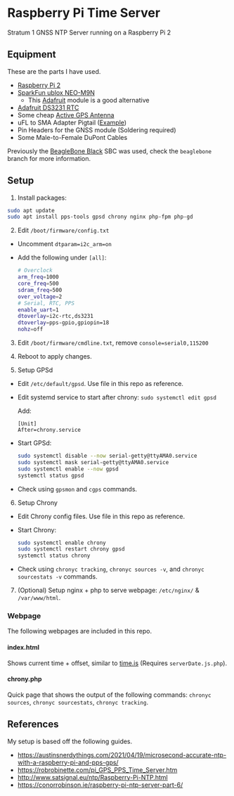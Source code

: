 # Raspberry Pi Time Server

Stratum 1 GNSS NTP Server running on a Raspberry Pi 2

## Equipment

These are the parts I have used.

- [Raspberry Pi 2](https://www.raspberrypi.com/products/raspberry-pi-2-model-b/)
- [SparkFun ublox NEO-M9N](https://www.amazon.com/gp/product/B082YDZLL9)
  - This [Adafruit](https://www.adafruit.com/product/5440) module is a good alternative
- [Adafruit DS3231 RTC](https://www.adafruit.com/product/3013)
- Some cheap [Active GPS Antenna](https://www.amazon.com/gp/product/B07R7RC96G)
- uFL to SMA Adapter Pigtail ([Example](https://www.adafruit.com/product/851))
- Pin Headers for the GNSS module (Soldering required)
- Some Male-to-Female DuPont Cables

Previously the [BeagleBone Black](https://beagleboard.org/black) SBC was used, check the `beaglebone` branch for more information.

## Setup

1. Install packages:

```bash
sudo apt update
sudo apt install pps-tools gpsd chrony nginx php-fpm php-gd
```

2. Edit `/boot/firmware/config.txt`

- Uncomment `dtparam=i2c_arm=on`

- Add the following under `[all]`:

  ```bash
  # Overclock
  arm_freq=1000
  core_freq=500
  sdram_freq=500
  over_voltage=2
  # Serial, RTC, PPS
  enable_uart=1
  dtoverlay=i2c-rtc,ds3231
  dtoverlay=pps-gpio,gpiopin=18
  nohz=off
  ```

3. Edit `/boot/firmware/cmdline.txt`, remove `console=serial0,115200`

4. Reboot to apply changes.

5. Setup GPSd

- Edit `/etc/default/gpsd`. Use file in this repo as reference.

- Edit systemd service to start after chrony: `sudo systemctl edit gpsd`

  Add:
  ```
  [Unit]
  After=chrony.service
  ```

- Start GPSd:

  ```bash
  sudo systemctl disable --now serial-getty@ttyAMA0.service
  sudo systemctl mask serial-getty@ttyAMA0.service
  sudo systemctl enable --now gpsd
  systemctl status gpsd
  ```

- Check using `gpsmon` and `cgps` commands.

6. Setup Chrony

- Edit Chrony config files. Use file in this repo as reference.

- Start Chrony:

  ```bash
  sudo systemctl enable chrony
  sudo systemctl restart chrony gpsd
  systemctl status chrony
  ```

- Check using `chronyc tracking`, `chronyc sources -v`, and `chronyc sourcestats -v` commands.

7. (Optional) Setup nginx + php to serve webpage: `/etc/nginx/` & `/var/www/html`.

### Webpage

The following webpages are included in this repo.

#### index.html

Shows current time + offset, similar to [time.is](https://time.is) (Requires `serverDate.js.php`).

#### chrony.php

Quick page that shows the output of the following commands: `chronyc sources`, `chronyc sourcestats`, `chronyc tracking`.

## References

My setup is based off the following guides.

- https://austinsnerdythings.com/2021/04/19/microsecond-accurate-ntp-with-a-raspberry-pi-and-pps-gps/
- https://robrobinette.com/pi_GPS_PPS_Time_Server.htm
- http://www.satsignal.eu/ntp/Raspberry-Pi-NTP.html
- https://conorrobinson.ie/raspberry-pi-ntp-server-part-6/
